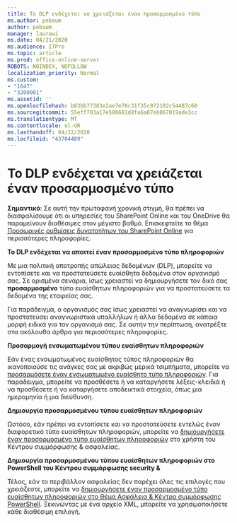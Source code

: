 ```yaml
---
title: Το DLP ενδέχεται να χρειάζεται έναν προσαρμοσμένο τύπο
ms.author: pebaum
author: pebaum
manager: laurawi
ms.date: 04/21/2020
ms.audience: ITPro
ms.topic: article
ms.prod: office-online-server
ROBOTS: NOINDEX, NOFOLLOW
localization_priority: Normal
ms.custom:
- "1647"
- "3200001"
ms.assetid: ''
ms.openlocfilehash: b83bb77383e2ae7e78c31f35c972182c54487c60
ms.sourcegitcommit: 55eff703a17e500681d8fa6a87eb067019ade3cc
ms.translationtype: MT
ms.contentlocale: el-GR
ms.lasthandoff: 04/22/2020
ms.locfileid: "43704489"
---
```

# <a name="dlp-might-need-a-custom-type"></a>Το DLP ενδέχεται να χρειάζεται έναν προσαρμοσμένο τύπο

**Σημαντικό**: Σε αυτή την πρωτοφανή χρονική στιγμή, θα πρέπει να διασφαλίσουμε ότι οι υπηρεσίες του SharePoint Online και του OneDrive θα παραμείνουν διαθέσιμες στον μέγιστο βαθμό. Επισκεφτείτε το θέμα [Προσωρινές ρυθμίσεις δυνατοτήτων του SharePoint Online](https://aka.ms/ODSPAdjustments) για περισσότερες πληροφορίες.

**Το DLP ενδέχεται να απαιτεί έναν προσαρμοσμένο τύπο πληροφοριών**

Με μια πολιτική αποτροπής απώλειας δεδομένων (DLP), μπορείτε να εντοπίσετε και να προστατεύσετε ευαίσθητα δεδομένα στον οργανισμό σας. Σε ορισμένα σενάρια, ίσως χρειαστεί να δημιουργήσετε τον δικό σας **προσαρμοσμένο** τύπο ευαίσθητων πληροφοριών για να προστατεύσετε τα δεδομένα της εταιρείας σας.

Για παράδειγμα, ο οργανισμός σας ίσως χρειαστεί να αναγνωρίσει και να προστατεύσει αναγνωριστικά υπαλλήλων ή άλλα δεδομένα σε κάποια μορφή ειδικά για τον οργανισμό σας. Σε αυτήν την περίπτωση, ανατρέξτε στα ακόλουθα άρθρα για περισσότερες πληροφορίες.
  
 **Προσαρμογή ενσωματωμένου τύπου ευαίσθητων πληροφοριών**
  
Εάν ένας ενσωματωμένος ευαίσθητος τύπος πληροφοριών θα ικανοποιούσε τις ανάγκες σας με ακριβώς μερικά τσιμπήματα, μπορείτε να [προσαρμόσετε έναν ενσωματωμένο ευαίσθητο τύπο πληροφοριών](https://docs.microsoft.com/office365/securitycompliance/customize-a-built-in-sensitive-information-type). Για παράδειγμα, μπορείτε να προσθέσετε ή να καταργήσετε λέξεις-κλειδιά ή να προσθέσετε ή να καταργήσετε αποδεικτικά στοιχεία, όπως μια ημερομηνία ή μια διεύθυνση.
  
 **Δημιουργία προσαρμοσμένου τύπου ευαίσθητων πληροφοριών**
  
Ωστόσο, εάν πρέπει να εντοπίσετε και να προστατεύσετε εντελώς έναν διαφορετικό τύπο ευαίσθητων πληροφοριών, μπορείτε να [δημιουργήσετε έναν προσαρμοσμένο τύπο ευαίσθητων πληροφοριών](https://docs.microsoft.com/office365/securitycompliance/create-a-custom-sensitive-information-type) στο χρήστη του Κέντρου συμμόρφωσης & ασφαλείας.
  
**Δημιουργία προσαρμοσμένου τύπου ευαίσθητων πληροφοριών στο PowerShell του Κέντρου συμμόρφωσης security &**

Τέλος, εάν το περιβάλλον ασφαλείας δεν παρέχει όλες τις επιλογές που χρειάζεστε, μπορείτε να [δημιουργήσετε έναν προσαρμοσμένο τύπο ευαίσθητων πληροφοριών στο Θέμα Ασφάλεια & Κέντρο συμμόρφωσης PowerShell](https://docs.microsoft.com/office365/securitycompliance/create-a-custom-sensitive-information-type-in-scc-powershell). Ξεκινώντας με ένα αρχείο XML, μπορείτε να χρησιμοποιήσετε κάθε διαθέσιμη επιλογή.
